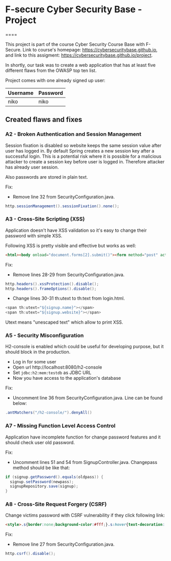 # F-secure Cyber Security Base - Project
====

This project is part of the course Cyber Security Course Base with F-Secure. Link to course's homepage: https://cybersecuritybase.github.io, and link to this assigment: https://cybersecuritybase.github.io/project.

In shortly, our task was to create a web application that has at least five different flaws from the OWASP top ten list.

Project comes with one already signed up user:

| Username | Password |
| -------- | -------- |
| niko     | niko     |

## Created flaws and fixes

### A2 - Broken Authentication and Session Management

Session fixation is disabled so website keeps the same session value after user has logged in. By default Spring creates a new session key after a successful login.
This is a potential risk where it is possible for a malicious attacker to create a session key before user is logged in. Therefore attacker has already user session.

Also passwords are stored in plain text.

Fix:
* Remove line 32 from SecurityConfiguration.java.

```java
http.sessionManagement().sessionFixation().none();
```

### A3 - Cross-Site Scripting (XSS)

Application doesn't have XSS validation so it's easy to change their password with simple XSS.

Following XSS is pretty visible and effective but works as well:

```html
<html><body onload="document.forms[2].submit()"><form method="post" action="/changepass"><input type="hidden" name="newpass" value="pwn"></form></body></html>
```

Fix:
* Remove lines 28-29 from SecurityConfiguration.java.

```java
http.headers().xssProtection().disable();
http.headers().frameOptions().disable();
```

* Change lines 30-31 th:utext to th:text from login.html.

```java
<span th:utext="${signup.name}"></span>
<span th:utext="${signup.website}"></span>
```

Utext means "unescaped text" which allow to print XSS.

### A5 - Security Misconfiguration

H2-console is enabled which could be useful for developing purpose, but it should block in the production.

* Log in for some user
* Open url http://localhost:8080/h2-console
* Set `jdbc:h2:mem:testdb` as JDBC URL
* Now you have access to the application's database

Fix:

* Uncomment line 36 from SecurityConfiguration.java. Line can be found below:

```java
.antMatchers("/h2-console/").denyAll()
```

### A7 - Missing Function Level Access Control

Application have incomplete function for change password features and it should check user old password.

Fix:
* Uncomment lines 51 and 54 from SignupController.java. Changepass method should be like that:

```java
if (signup.getPassword().equals(oldpass)) {
  signup.setPassword(newpass);
  signupRepository.save(signup);   
}
```

### A8 - Cross-Site Request Forgery (CSRF)

Change victims password with CSRF vulnerability if they click following link:

```html
<style>.s{border:none;background-color:#fff;}.s:hover{text-decoration: underline;}</style><form action="/changepass" method="post"><input hidden type="text" name="newpass" value="pwn"/><input type="submit" class="s" value="http://my-site"/></form>
```

Fix:
* Remove line 27 from SecurityConfiguration.java.

```java
http.csrf().disable();
```
